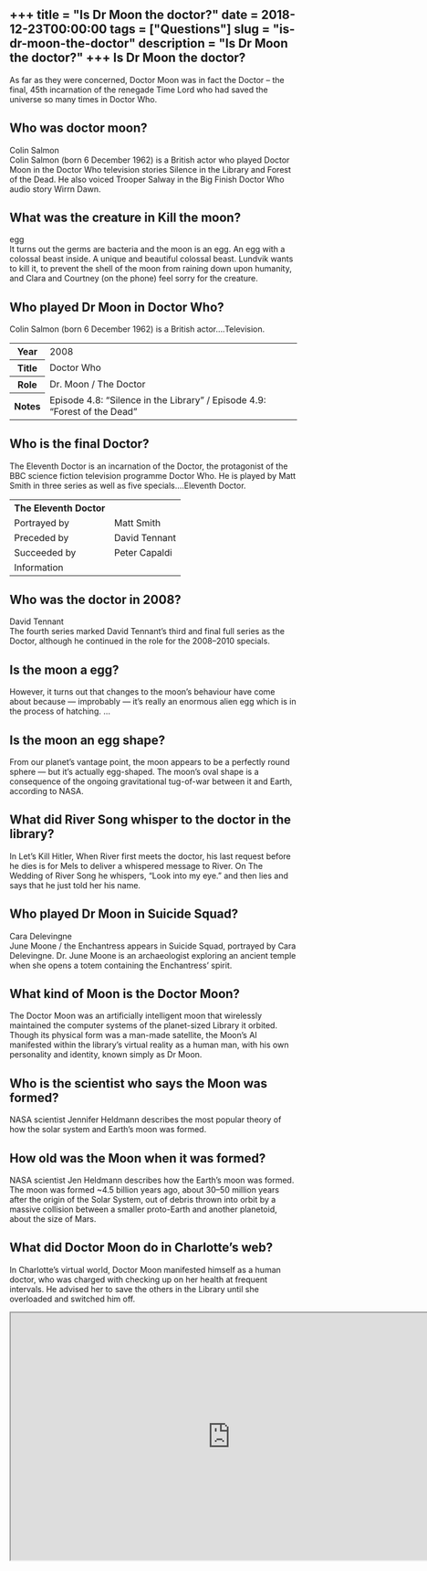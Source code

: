 +++
title = "Is Dr Moon the doctor?"
date = 2018-12-23T00:00:00
tags = ["Questions"]
slug = "is-dr-moon-the-doctor"
description = "Is Dr Moon the doctor?"
+++
Is Dr Moon the doctor?
----------------------

As far as they were concerned, Doctor Moon was in fact the Doctor – the final, 45th incarnation of the renegade Time Lord who had saved the universe so many times in Doctor Who.

Who was doctor moon?
--------------------

Colin Salmon  
Colin Salmon (born 6 December 1962) is a British actor who played Doctor Moon in the Doctor Who television stories Silence in the Library and Forest of the Dead. He also voiced Trooper Salway in the Big Finish Doctor Who audio story Wirrn Dawn.

What was the creature in Kill the moon?
---------------------------------------

egg  
It turns out the germs are bacteria and the moon is an egg. An egg with a colossal beast inside. A unique and beautiful colossal beast. Lundvik wants to kill it, to prevent the shell of the moon from raining down upon humanity, and Clara and Courtney (on the phone) feel sorry for the creature.

Who played Dr Moon in Doctor Who?
---------------------------------

Colin Salmon (born 6 December 1962) is a British actor….Television.

<table><tr><th>Year</th><td>2008</td></tr><tr><th>Title</th><td>Doctor Who</td></tr><tr><th>Role</th><td>Dr. Moon / The Doctor</td></tr><tr><th>Notes</th><td>Episode 4.8: “Silence in the Library” / Episode 4.9: “Forest of the Dead”</td></tr></table>

Who is the final Doctor?
------------------------

The Eleventh Doctor is an incarnation of the Doctor, the protagonist of the BBC science fiction television programme Doctor Who. He is played by Matt Smith in three series as well as five specials….Eleventh Doctor.

<table><tr><th>The Eleventh Doctor</th></tr><tr><td>Portrayed by</td><td>Matt Smith</td></tr><tr><td>Preceded by</td><td>David Tennant</td></tr><tr><td>Succeeded by</td><td>Peter Capaldi</td></tr><tr><td>Information</td></tr></table>

Who was the doctor in 2008?
---------------------------

David Tennant  
The fourth series marked David Tennant’s third and final full series as the Doctor, although he continued in the role for the 2008–2010 specials.

Is the moon a egg?
------------------

However, it turns out that changes to the moon’s behaviour have come about because — improbably — it’s really an enormous alien egg which is in the process of hatching. …

Is the moon an egg shape?
-------------------------

From our planet’s vantage point, the moon appears to be a perfectly round sphere — but it’s actually egg-shaped. The moon’s oval shape is a consequence of the ongoing gravitational tug-of-war between it and Earth, according to NASA.

What did River Song whisper to the doctor in the library?
---------------------------------------------------------

In Let’s Kill Hitler, When River first meets the doctor, his last request before he dies is for Mels to deliver a whispered message to River. On The Wedding of River Song he whispers, “Look into my eye.” and then lies and says that he just told her his name.

Who played Dr Moon in Suicide Squad?
------------------------------------

Cara Delevingne  
June Moone / the Enchantress appears in Suicide Squad, portrayed by Cara Delevingne. Dr. June Moone is an archaeologist exploring an ancient temple when she opens a totem containing the Enchantress’ spirit.

What kind of Moon is the Doctor Moon?
-------------------------------------

The Doctor Moon was an artificially intelligent moon that wirelessly maintained the computer systems of the planet-sized Library it orbited. Though its physical form was a man-made satellite, the Moon’s AI manifested within the library’s virtual reality as a human man, with his own personality and identity, known simply as Dr Moon.

Who is the scientist who says the Moon was formed?
--------------------------------------------------

NASA scientist Jennifer Heldmann describes the most popular theory of how the solar system and Earth’s moon was formed.

How old was the Moon when it was formed?
----------------------------------------

NASA scientist Jen Heldmann describes how the Earth’s moon was formed. The moon was formed ~4.5 billion years ago, about 30–50 million years after the origin of the Solar System, out of debris thrown into orbit by a massive collision between a smaller proto-Earth and another planetoid, about the size of Mars.

What did Doctor Moon do in Charlotte’s web?
-------------------------------------------

In Charlotte’s virtual world, Doctor Moon manifested himself as a human doctor, who was charged with checking up on her health at frequent intervals. He advised her to save the others in the Library until she overloaded and switched him off.

<iframe allow="accelerometer; autoplay; clipboard-write; encrypted-media; gyroscope; picture-in-picture" allowfullscreen="" class="__youtube_prefs__  epyt-is-override  no-lazyload" data-no-lazy="1" data-origheight="433" data-origwidth="770" data-skipgform_ajax_framebjll="" height="433" id="_ytid_76319" loading="lazy" src="https://www.youtube.com/embed/XhIwZuPGfss?enablejsapi=1&autoplay=0&cc_load_policy=0&cc_lang_pref=&iv_load_policy=1&loop=0&modestbranding=0&rel=1&fs=1&playsinline=0&autohide=2&theme=dark&color=red&controls=1&" title="YouTube player" width="770"></iframe>
